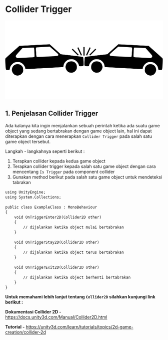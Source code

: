 # Collider Trigger

![collider2d](collider2d.png)

## 1. Penjelasan Collider Trigger

Ada kalanya kita ingin menjalankan sebuah perintah ketika ada suatu game object yang sedang bertabrakan dengan game object lain, hal ini dapat diterapkan dengan cara menerapkan `Collider Trigger` pada salah satu game object tersebut.

Langkah - langkahnya seperti berikut :

1. Terapkan collider kepada kedua game object
2. Terapkan collider trigger kepada salah satu game object dengan cara mencentang `Is Trigger` pada component collider
3. Gunakan method berikut pada salah satu game object untuk mendeteksi tabrakan

```cSharp
using UnityEngine;
using System.Collections;

public class ExampleClass : MonoBehaviour
{
    void OnTriggerEnter2D(Collider2D other)
    {
        // dijalankan ketika object mulai bertabrakan
    }

    void OnTriggerStay2D(Collider2D other)
    {
        // dijalankan ketika object terus bertabrakan
    }

    void OnTriggerExit2D(Collider2D other)
    {
        // dijalankan ketika object berhenti bertabrakan
    }
}
```

**Untuk memahami lebih lanjut tentang `Collider2D` silahkan kunjungi link berikut :**

**Dokumentasi Collider 2D -** https://docs.unity3d.com/Manual/Collider2D.html

**Tutorial -** https://unity3d.com/learn/tutorials/topics/2d-game-creation/collider-2d
